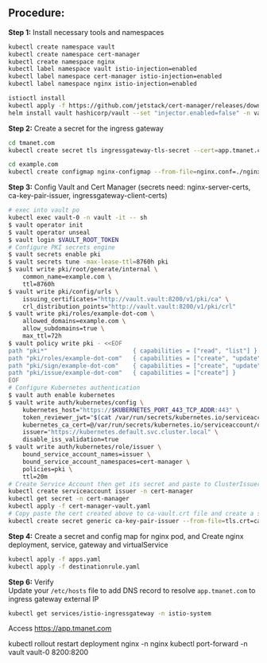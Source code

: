 ## Procedure:
**Step 1:** Install necessary tools and namespaces
```bash
kubectl create namespace vault
kubectl create namespace cert-manager
kubectl create namespace nginx
kubectl label namespace vault istio-injection=enabled
kubectl label namespace cert-manager istio-injection=enabled
kubectl label namespace nginx istio-injection=enabled

istioctl install
kubectl apply -f https://github.com/jetstack/cert-manager/releases/download/v1.5.4/cert-manager.yaml
helm install vault hashicorp/vault --set "injector.enabled=false" -n vault
```
**Step 2:** Create a secret for the ingress gateway
```bash
cd tmanet.com
kubectl create secret tls ingressgateway-tls-secret --cert=app.tmanet.com.crt --key=app.tmanet.com.key -n istio-system

cd example.com
kubectl create configmap nginx-configmap --from-file=nginx.conf=./nginx.conf -n nginx
```
**Step 3:** Config Vault and Cert Manager (secrets need: nginx-server-certs, ca-key-pair-issuer, ingressgateway-client-certs)
```bash
# exec into vault po
kubectl exec vault-0 -n vault -it -- sh
$ vault operator init
$ vault operator unseal
$ vault login $VAULT_ROOT_TOKEN
# Configure PKI secrets engine
$ vault secrets enable pki
$ vault secrets tune -max-lease-ttl=8760h pki
$ vault write pki/root/generate/internal \
    common_name=example.com \
    ttl=8760h
$ vault write pki/config/urls \
    issuing_certificates="http://vault.vault:8200/v1/pki/ca" \
    crl_distribution_points="http://vault.vault:8200/v1/pki/crl"
$ vault write pki/roles/example-dot-com \
    allowed_domains=example.com \
    allow_subdomains=true \
    max_ttl=72h
$ vault policy write pki - <<EOF
path "pki*"                        { capabilities = ["read", "list"] }
path "pki/roles/example-dot-com"   { capabilities = ["create", "update"] }
path "pki/sign/example-dot-com"    { capabilities = ["create", "update"] }
path "pki/issue/example-dot-com"   { capabilities = ["create"] }
EOF
# Configure Kubernetes authentication
$ vault auth enable kubernetes
$ vault write auth/kubernetes/config \
    kubernetes_host="https://$KUBERNETES_PORT_443_TCP_ADDR:443" \
    token_reviewer_jwt="$(cat /var/run/secrets/kubernetes.io/serviceaccount/token)" \
    kubernetes_ca_cert=@/var/run/secrets/kubernetes.io/serviceaccount/ca.crt \
    issuer="https://kubernetes.default.svc.cluster.local" \
    disable_iss_validation=true
$ vault write auth/kubernetes/role/issuer \
    bound_service_account_names=issuer \
    bound_service_account_namespaces=cert-manager \
    policies=pki \
    ttl=20m
# Create Service Account then get its secret and paste to ClusterIssuer manifest
kubectl create serviceaccount issuer -n cert-manager
kubectl get secret -n cert-manager
kubectl apply -f cert-manager-vault.yaml
# Copy paste the cert created above to ca-vault.crt file and create a secret to hold cert
kubectl create secret generic ca-key-pair-issuer --from-file=tls.crt=ca-vault.crt -n nginx
```
**Step 4:** Create a secret and config map for nginx pod, and Create nginx deployment, service, gateway and virtualService
```bash
kubectl apply -f apps.yaml
kubectl apply -f destinationrule.yaml
```
**Step 6:** Verify  
Update your `/etc/hosts` file to add DNS record to resolve `app.tmanet.com` to ingress gateway external IP
```bash
kubectl get services/istio-ingressgateway -n istio-system
```
Access https://app.tmanet.com




kubectl rollout restart deployment nginx -n nginx
kubectl port-forward -n vault vault-0 8200:8200